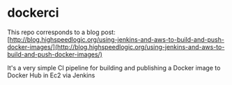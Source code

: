 # dockerci

This repo corresponds to a blog post: 
[http://blog.highspeedlogic.org/using-jenkins-and-aws-to-build-and-push-docker-images/](http://blog.highspeedlogic.org/using-jenkins-and-aws-to-build-and-push-docker-images/)

It's a very simple CI pipeline for building and publishing a Docker image to Docker Hub in Ec2 via Jenkins
